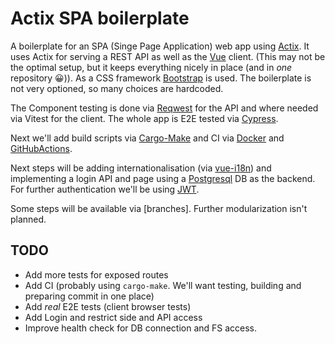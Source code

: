 # Actix SPA boilerplate

A boilerplate for an SPA (Singe Page Application) web app using [Actix](https://actix.rs/).
It uses Actix for serving a REST API as well as the [Vue](https://vuejs.org/)
client. (This may not be the optimal setup, but it keeps everything
nicely in place (and in *one* repository :grinning:)).
As a CSS framework [Bootstrap](https://getbootstrap.com/) is used.
The boilerplate is not very optioned, so many choices are hardcoded.

The Component testing is done via [Reqwest](https://docs.rs/reqwest/latest/reqwest/) for the API
and where needed via Vitest for the client. The whole app is E2E tested
via [Cypress](https://www.cypress.io/).
 
Next we'll add build scripts via [Cargo-Make](https://docs.rs/crate/cargo-make/latest)  and CI via [Docker](https://www.docker.com/)
and [GitHubActions](https://github.com/features/actions). 

Next steps will be adding internationalisation (via [vue-i18n](https://vue-i18n.intlify.dev/))
and implementing a login API and page using a
[Postgresql](https://www.postgresql.org/) DB as the backend. For further
authentication we'll be using [JWT](https://jwt.io/).

Some steps will be available via [branches]. Further modularization
isn't planned.

## TODO
- Add more tests for exposed routes
- Add CI (probably using `cargo-make`. We'll want testing,
building and preparing commit in one place)
- Add *real* E2E tests (client browser tests)
- Add Login and restrict side and API access
- Improve health check for DB connection and FS access.
